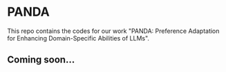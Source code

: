 # PANDA
This repo contains the codes for our work "PANDA: Preference Adaptation for Enhancing
Domain-Specific Abilities of LLMs".
## Coming soon...